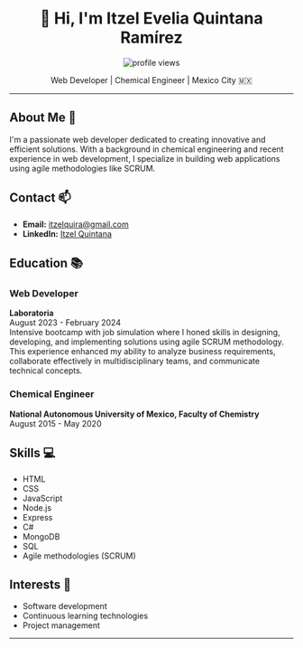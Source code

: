 <h1 align="center">👋 Hi, I'm Itzel Evelia Quintana Ramírez</h1>

<p align="center">
  <img src="https://komarev.com/ghpvc/?username=itzelquintana&color=blueviolet" alt="profile views" />
</p>

<p align="center">Web Developer | Chemical Engineer | Mexico City 🇲🇽</p>

---

## About Me 🚀

I'm a passionate web developer dedicated to creating innovative and efficient solutions. With a background in chemical engineering and recent experience in web development, I specialize in building web applications using agile methodologies like SCRUM.

## Contact 📫

- **Email:** [itzelquira@gmail.com](mailto:itzelquira@gmail.com)
- **LinkedIn:** [Itzel Quintana](https://www.linkedin.com/in/itzelquintana)


## Education 📚

### Web Developer
**Laboratoria**  
August 2023 - February 2024  
Intensive bootcamp with job simulation where I honed skills in designing, developing, and implementing solutions using agile SCRUM methodology. This experience enhanced my ability to analyze business requirements, collaborate effectively in multidisciplinary teams, and communicate technical concepts.

### Chemical Engineer
**National Autonomous University of Mexico, Faculty of Chemistry**  
August 2015 - May 2020

## Skills 💻

- HTML <i class="fab fa-html5"></i>
- CSS <i class="fab fa-css3-alt"></i>
- JavaScript <i class="fab fa-js"></i> 
- Node.js <i class="fab fa-node"></i>
- Express <i class="fab fa-node-js"></i>
- C# <i class="fab fa-node-js"></i>
- MongoDB <i class="fab fa-node-js"></i>
- SQL
- Agile methodologies (SCRUM) <i class="fas fa-users"></i>

## Interests 🌟

- Software development
- Continuous learning technologies
- Project management

---
